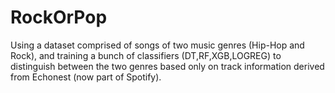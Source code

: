 # RockOrPop

Using a dataset comprised of songs of two music genres (Hip-Hop and Rock), and training a bunch of classifiers (DT,RF,XGB,LOGREG) to distinguish between the two genres based only on track information derived from Echonest (now part of Spotify).
